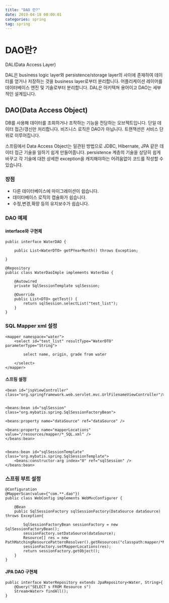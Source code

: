 ```yaml
---
title: "DAO 란?"
date: 2019-04-18 00:00:01 
categories: spring
tag: spring
---
```


# DAO란?
DAL(Data Access Layer) 

DAL은 business logic layer와 persistence/storage layer의 사이에 존재하여 데이터를 얻거나 저장하는 것을 business layer로부터 분리합니다.
어플리케이션 레이어를 데이터베이스 엔진 및 기술로부터 분리합니다.
DAL은 아키텍쳐 용어이고 DAO는 세부적인 설계입니다.
 

## DAO(Data Access Object) 
 
DB를 사용해 데이터를 조회하거나 조작하는 기능을 전담하는 오브젝트입니다.
단일 데이터 접근/갱신만 처리합니다.
비즈니스 로직은 DAO가 아닙니다. 트랜잭션은 서비스 단위로 이루어집니다.

스프링에서 Data Access Object는 일관된 방법으로 JDBC, Hibernate, JPA 같은 데이터 접근 기술을 일하기 쉽게 만들어줍니다. persistence 계층의 기술을 상당히 쉽게 바꾸고 각 기술에 대한 상세한 exception을 캐치해야하는 어려움없이 코드를 작성할 수 있습니다.  

### 장점 

* 다른 데이터베이스에 마이그레이션이 쉽습니다.
* 데이터베이스 로직의 캡슐화가 쉽습니다.
* 수정,변경,확장 등의 유지보수가 쉽습니다. 


### DAO 예제

#### interface와 구현체
```
public interface WaterDAO {    

    public List<WaterDTO> getPYearMonth() throws Exception; 

} 

@Repository 
public class WaterDaoImple implements WaterDao { 

    @Autowired 
    private SqlSessionTemplate sqlSession; 

    @Override 
    public List<DTO> getTest() { 
        return sqlSession.selectList("test_list");  
    } 
} 
``` 

### SQL Mapper xml 설정
```
<mapper namespace="water"> 
    <select id="test_list" resultType="WaterDTO" parameterType="String"> 

        select name, origin, grade from water  

    </select> 
</mapper> 
```

#### 스프링 설정
```
<bean id="jspViewController" class="org.springframework.web.servlet.mvc.UrlFilenameViewController"/> 
  

<beans:bean id="sqlSession" class="org.mybatis.spring.SqlSessionFactoryBean"> 

<beans:property name="dataSource" ref="dataSource" /> 

<beans:property name="mapperLocations" value="/resources/mapper/*_SQL.xml" /> 
</beans:bean> 


<beans:bean id="sqlSessionTemplate" class="org.mybatis.spring.SqlSessionTemplate"> 
	<beans:constructor-arg index="0" ref="sqlSession" /> 
</beans:bean>
```

### 스프링 부트 설정
```
@Configuration 
@MapperScan(value={"com.**.dao"}) 
public class WebConfig implements WebMvcConfigurer {    

    @Bean 
    public SqlSessionFactory sqlSessionFactory(DataSource dataSource) throws Exception{ 

        SqlSessionFactoryBean sessionFactory = new SqlSessionFactoryBean(); 
        sessionFactory.setDataSource(dataSource); 
        Resource[] res = new PathMatchingResourcePatternResolver().getResources("classpath:mapper/*Mapper.xml"); 
        sessionFactory.setMapperLocations(res); 
        return sessionFactory.getObject(); 
    }    
} 
```

#### JPA DAO 구현체
```
public interface WaterRepository extends JpaRepository<Water, String>{     
    @Query("SELECT s FROM Resource s") 
    Stream<Water> findAll(); 
} 
```